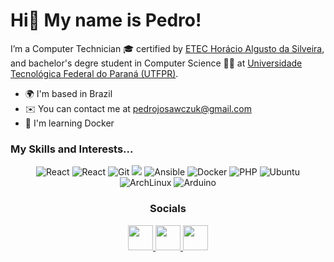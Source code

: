 # Hi👋 My name is Pedro!

I’m a Computer Technician 🎓 certified by [ETEC Horácio Algusto da Silveira](https://etechoracio.com.br/has/), and bachelor's degre student in Computer Science 👨‍💻 at [Universidade Tecnológica Federal do Paraná (UTFPR)](https://www.utfpr.edu.br/).

- 🌍 I'm based in Brazil
- ✉️ You can contact me at [pedrojosawczuk@gmail.com](mailto:pedrojosawczuk@gmail.com)
- 🧠 I'm learning Docker

### My Skills and Interests...

<div align="center">
    <img alt="React" src="https://img.shields.io/badge/React-20232A?style=for-the-badge&logo=react&logoColor=61DAFB"/>
    <img alt="React" src="https://img.shields.io/badge/JavaScript-323330?style=for-the-badge&logo=javascript&logoColor=F7DF1E"/>
    <img alt="Git" src="https://img.shields.io/badge/GIT-E44C30?style=for-the-badge&logo=git&logoColor=white"/>
    <img src="https://img.shields.io/badge/neovim-44cc11?style=for-the-badge&logo=neovim&logoColor=white"/>
    <img alt="Ansible" src="https://img.shields.io/badge/ansible-EE0000?style=for-the-badge&logo=ansible&logoColor=white"/>
    <img alt="Docker" src="https://img.shields.io/badge/docker-%230db7ed?style=for-the-badge&logo=docker&logoColor=white"/>
    <img alt="PHP" src="https://img.shields.io/badge/PHP-777BB4?style=for-the-badge&logo=php&logoColor=white"/>
    <img alt="Ubuntu" src="https://img.shields.io/badge/Ubuntu-E95420?style=for-the-badge&logo=ubuntu&logoColor=white"/>
    <img alt="ArchLinux" src="https://img.shields.io/badge/Arch_Linux-1793D1?style=for-the-badge&logo=arch-linux&logoColor=white"/>
    <img alt="Arduino" src="https://img.shields.io/badge/Arduino-00979D?style=for-the-badge&logo=Arduino&logoColor=white"/>
</div>

<div align="center">

### Socials

<a href="https://www.github.com/pedrojosawczuk" target="_blank" rel="noreferrer">
    <img src="https://raw.githubusercontent.com/danielcranney/readme-generator/main/public/icons/socials/github.svg" width="40" height="40" />
</a>
<a href="https://www.linkedin.com/in/pedrojosawczuk" target="_blank" rel="noreferrer">
    <img src="https://raw.githubusercontent.com/danielcranney/readme-generator/main/public/icons/socials/linkedin.svg" width="40" height="40" />
</a>
<a href="https://www.twitter.com/pedrojosawczuk" target="_blank" rel="noreferrer">
    <img src="https://raw.githubusercontent.com/danielcranney/readme-generator/main/public/icons/socials/twitter.svg" width="40" height="40" />
</a>
</div>

